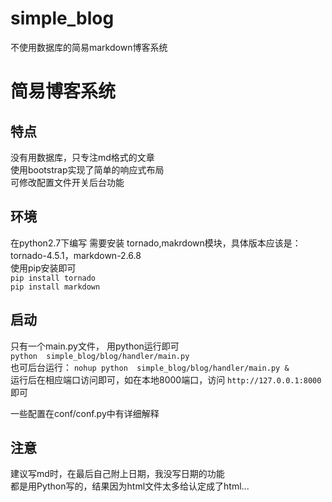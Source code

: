 # simple_blog
不使用数据库的简易markdown博客系统  

# 简易博客系统  

## 特点  
没有用数据库，只专注md格式的文章  
使用bootstrap实现了简单的响应式布局  
可修改配置文件开关后台功能

## 环境  
在python2.7下编写
需要安装 tornado,makrdown模块，具体版本应该是：tornado-4.5.1，markdown-2.6.8  
使用pip安装即可  
`pip install tornado`  
`pip install markdown`  


## 启动  
只有一个main.py文件， 用python运行即可  
`python  simple_blog/blog/handler/main.py`  
也可后台运行：
`nohup python  simple_blog/blog/handler/main.py &`   
运行后在相应端口访问即可，如在本地8000端口，访问 `http://127.0.0.1:8000`即可  

一些配置在conf/conf.py中有详细解释  

## 注意
建议写md时，在最后自己附上日期，我没写日期的功能  
都是用Python写的，结果因为html文件太多给认定成了html...
  
 
